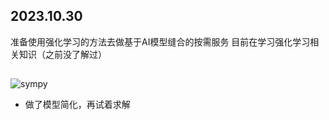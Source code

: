 ## 2023.10.30   
准备使用强化学习的方法去做基于AI模型缝合的按需服务
目前在学习强化学习相关知识（之前没了解过）


## 

![sympy](https://github.com/UNIC-Lab/Weekly-Report/blob/main/2023-Autumn/Group-3/Ruqian-Zhang/pic/%E7%AE%80%E5%8C%96.jpg)
- 做了模型简化，再试着求解
